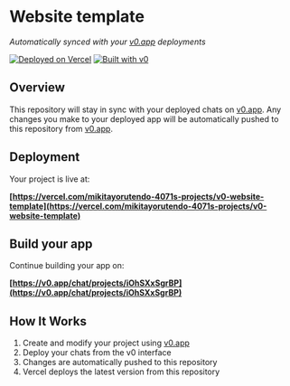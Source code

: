 # Website template

*Automatically synced with your [v0.app](https://v0.app) deployments*

[![Deployed on Vercel](https://img.shields.io/badge/Deployed%20on-Vercel-black?style=for-the-badge&logo=vercel)](https://vercel.com/mikitayorutendo-4071s-projects/v0-website-template)
[![Built with v0](https://img.shields.io/badge/Built%20with-v0.app-black?style=for-the-badge)](https://v0.app/chat/projects/iOhSXxSgrBP)

## Overview

This repository will stay in sync with your deployed chats on [v0.app](https://v0.app).
Any changes you make to your deployed app will be automatically pushed to this repository from [v0.app](https://v0.app).

## Deployment

Your project is live at:

**[https://vercel.com/mikitayorutendo-4071s-projects/v0-website-template](https://vercel.com/mikitayorutendo-4071s-projects/v0-website-template)**

## Build your app

Continue building your app on:

**[https://v0.app/chat/projects/iOhSXxSgrBP](https://v0.app/chat/projects/iOhSXxSgrBP)**

## How It Works

1. Create and modify your project using [v0.app](https://v0.app)
2. Deploy your chats from the v0 interface
3. Changes are automatically pushed to this repository
4. Vercel deploys the latest version from this repository